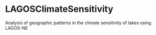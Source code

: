 # LAGOSClimateSensitivity
Analysis of geographic patterns in the climate sensitivity of lakes using LAGOS-NE
